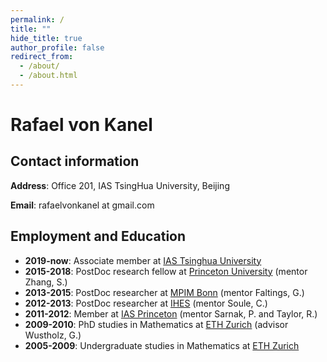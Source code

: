 ```yaml
---
permalink: /
title: ""
hide_title: true
author_profile: false
redirect_from: 
  - /about/
  - /about.html
---
```



# Rafael von Kanel

## Contact information

**Address**: Office 201, IAS TsingHua University, Beijing

**Email**: rafaelvonkanel at gmail.com

## Employment and Education
- **2019-now**: Associate member at [IAS Tsinghua University](https://www.ias.tsinghua.edu.cn/en/)
- **2015-2018**: PostDoc research fellow at [Princeton University](https://www.math.princeton.edu/) (mentor Zhang, S.)
- **2013-2015**: PostDoc researcher at [MPIM Bonn](https://www.mpim-bonn.mpg.de/) (mentor Faltings, G.)
- **2012-2013**: PostDoc researcher at [IHES](https://www.ihes.fr/en/) (mentor Soule, C.)
- **2011-2012**: Member at [IAS Princeton](https://www.ias.edu/math) (mentor Sarnak, P. and Taylor, R.)
- **2009-2010**: PhD studies in Mathematics at [ETH Zurich](https://math.ethz.ch/) (advisor Wustholz, G.)
- **2005-2009**: Undergraduate studies in Mathematics at [ETH Zurich](https://math.ethz.ch/)
